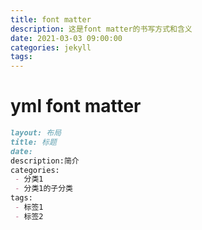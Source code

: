 ```yaml
---
title: font matter
description: 这是font matter的书写方式和含义
date: 2021-03-03 09:00:00
categories: jekyll
tags: 
---
```


# yml font matter

~~~markdown
layout: 布局
title: 标题
date: 
description:简介
categories:
 - 分类1
 - 分类1的子分类
tags: 
 - 标签1
 - 标签2
~~~



